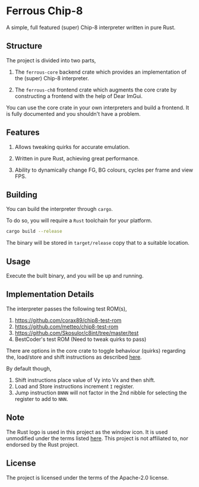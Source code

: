 # Ferrous Chip-8

A simple, full featured (super) Chip-8 interpreter written in pure Rust.

## Structure

The project is divided into two parts,

1. The `ferrous-core` backend crate which provides an implementation
   of the (super) Chip-8 interpreter.

2. The `ferrous-ch8` frontend crate which augments the core crate by constructing
   a frontend with the help of Dear ImGui.

You can use the core crate in your own interpreters and build a frontend. It is fully
documented and you shouldn't have a problem.

## Features

1. Allows tweaking quirks for accurate emulation.

2. Written in pure Rust, achieving great performance.

3. Ability to dynamically change FG, BG colours, cycles per frame
   and view FPS.

## Building

You can build the interpreter through `cargo`.

To do so, you will require a `Rust` toolchain for your platform.

```bash
cargo build --release
```

The binary will be stored in `target/release` copy that to a suitable location.

## Usage

Execute the built binary, and you will be up and running.

## Implementation Details

The interpreter passes the following test ROM(s),

1. https://github.com/corax89/chip8-test-rom
2. https://github.com/metteo/chip8-test-rom
3. https://github.com/Skosulor/c8int/tree/master/test
4. BestCoder's test ROM (Need to tweak quirks to pass)

There are options in the core crate to toggle behaviour (quirks) regarding the,
load/store and shift instructions as described [here](https://chip-8.github.io/database/#options).

By default though,

1. Shift instructions place value of Vy into Vx and then shift.
2. Load and Store instructions increment `I` register.
3. Jump instruction `BNNN` will not factor in the 2nd nibble for
   selecting the register to add to `NNN`.

## Note

The Rust logo is used in this project as the window icon. It is used unmodified under the
terms listed [here](https://github.com/rust-lang/rust-artwork). This project is not affiliated to, nor
endorsed by the Rust project.

## License

The project is licensed under the terms of the Apache-2.0 license.
